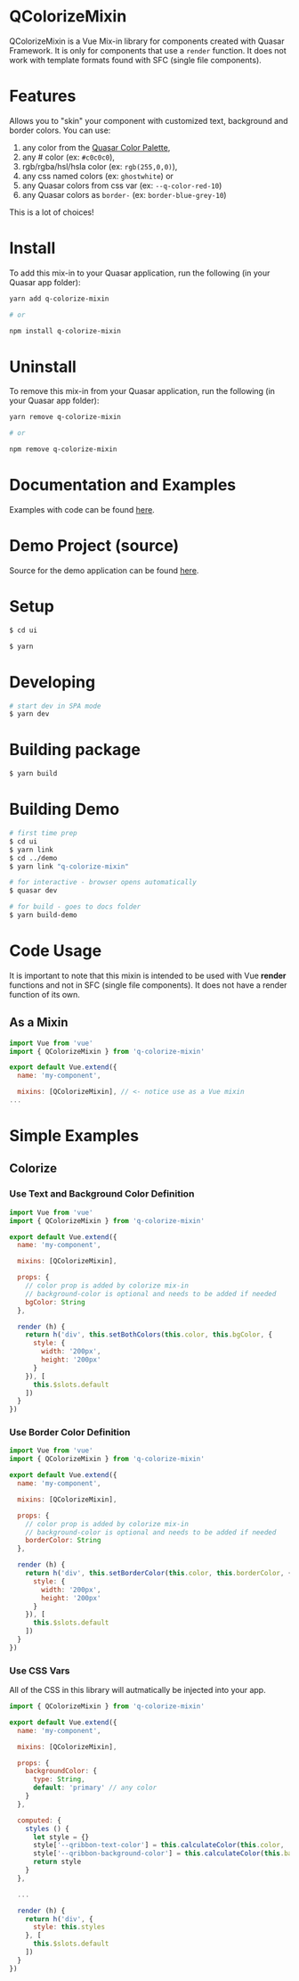 QColorizeMixin
===

QColorizeMixin is a Vue Mix-in library for components created with Quasar Framework. It is only for components that use a `render` function. It does not work with template formats found with SFC (single file components).

# Features

Allows you to "skin" your component with customized text, background and border colors. You can use:
1. any color from the [Quasar Color Palette](https://quasar.dev/style/color-palette#Color-List),
2. any # color (ex: `#c0c0c0`),
3. rgb/rgba/hsl/hsla color (ex: `rgb(255,0,0)`),
4. any css named colors (ex: `ghostwhite`) or
5. any Quasar colors from css var (ex: `--q-color-red-10`)
6. any Quasar colors as `border-` (ex: `border-blue-grey-10`)

This is a lot of choices!

# Install
To add this mix-in to your Quasar application, run the following (in your Quasar app folder):

```bash
yarn add q-colorize-mixin

# or

npm install q-colorize-mixin
```

# Uninstall
To remove this mix-in from your Quasar application, run the following (in your Quasar app folder):

```bash
yarn remove q-colorize-mixin

# or

npm remove q-colorize-mixin
```

# Documentation and Examples
Examples with code can be found [here](https://hawkeye64.github.io/q-colorize-mixin/examples).

# Demo Project (source)
Source for the demo application can be found [here](https://github.com/hawkeye64/q-colorize-mixin/tree/master/demo).

# Setup
```bash
$ cd ui

$ yarn
```

# Developing
```bash
# start dev in SPA mode
$ yarn dev
```

# Building package
```bash
$ yarn build
```

# Building Demo
```bash
# first time prep
$ cd ui
$ yarn link
$ cd ../demo
$ yarn link "q-colorize-mixin"

# for interactive - browser opens automatically
$ quasar dev

# for build - goes to docs folder
$ yarn build-demo
```

# Code Usage

It is important to note that this mixin is intended to be used with Vue **render** functions and not in SFC (single file components). It does not have a render function of its own.

## As a Mixin

```js
import Vue from 'vue'
import { QColorizeMixin } from 'q-colorize-mixin'

export default Vue.extend({
  name: 'my-component',

  mixins: [QColorizeMixin], // <- notice use as a Vue mixin
...
```

# Simple Examples

## Colorize

### Use Text and Background Color Definition

```js
import Vue from 'vue'
import { QColorizeMixin } from 'q-colorize-mixin'

export default Vue.extend({
  name: 'my-component',

  mixins: [QColorizeMixin],

  props: {
    // color prop is added by colorize mix-in
    // background-color is optional and needs to be added if needed
    bgColor: String
  },

  render (h) {
    return h('div', this.setBothColors(this.color, this.bgColor, {
      style: {
        width: '200px',
        height: '200px'
      }
    }), [
      this.$slots.default
    ])
  }
})
```

### Use Border Color Definition

```js
import Vue from 'vue'
import { QColorizeMixin } from 'q-colorize-mixin'

export default Vue.extend({
  name: 'my-component',

  mixins: [QColorizeMixin],

  props: {
    // color prop is added by colorize mix-in
    // background-color is optional and needs to be added if needed
    borderColor: String
  },

  render (h) {
    return h('div', this.setBorderColor(this.color, this.borderColor, {
      style: {
        width: '200px',
        height: '200px'
      }
    }), [
      this.$slots.default
    ])
  }
})
```

### Use CSS Vars

All of the CSS in this library will autmatically be injected into your app.

```js
import { QColorizeMixin } from 'q-colorize-mixin'

export default Vue.extend({
  name: 'my-component',

  mixins: [QColorizeMixin],

  props: {
    backgroundColor: {
      type: String,
      default: 'primary' // any color
    }
  },

  computed: {
    styles () {
      let style = {}
      style['--qribbon-text-color'] = this.calculateColor(this.color, 'white')
      style['--qribbon-background-color'] = this.calculateColor(this.backgroundColor) // Notice default is against the prop in this instance
      return style
    }
  },

  ...

  render (h) {
    return h('div', {
      style: this.styles
    }, [
      this.$slots.default
    ])
  }
})
```

